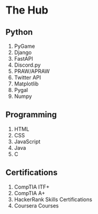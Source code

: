 # The Hub

## Python

1. PyGame
2. Django
3. FastAPI
4. Discord.py
5. PRAW/APRAW
6. Twitter API
7. Matplotlib
8. Pygal
9. Numpy

## Programming

1. HTML
2. CSS
3. JavaScript
4. Java
5. C

## Certifications

1. CompTIA ITF+
2. CompTIA A+
3. HackerRank Skills Certifications
4. Coursera Courses
